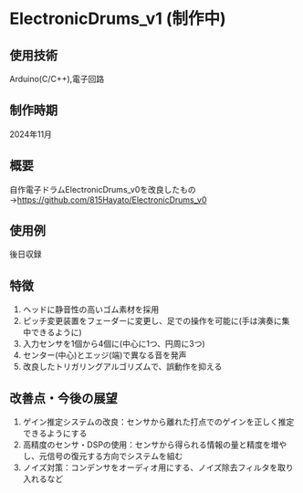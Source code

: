 # ElectronicDrums_v1 (制作中)

## 使用技術
Arduino(C/C++),電子回路

## 制作時期
2024年11月

## 概要
自作電子ドラムElectronicDrums_v0を改良したもの  
→https://github.com/815Hayato/ElectronicDrums_v0  

## 使用例
後日収録

## 特徴
1. ヘッドに静音性の高いゴム素材を採用
2. ピッチ変更装置をフェーダーに変更し、足での操作を可能に(手は演奏に集中できるように)
3. 入力センサを1個から4個に(中心に1つ、円周に3つ)
4. センター(中心)とエッジ(端)で異なる音を発声
5. 改良したトリガリングアルゴリズムで、誤動作を抑える

## 改善点・今後の展望
1. ゲイン推定システムの改良：センサから離れた打点でのゲインを正しく推定できるようにする
2. 高精度のセンサ・DSPの使用：センサから得られる情報の量と精度を増やし、元信号の復元する方向でシステムを組む
3. ノイズ対策：コンデンサをオーディオ用にする、ノイズ除去フィルタを取り入れるなど
 
